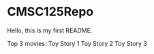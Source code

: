 # CMSC125Repo
Hello, this is my first README. 



Top 3 movies: 
Toy Story 1
Toy Story 2
Toy Story 3 

